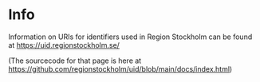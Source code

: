 # Info

Information on URIs for identifiers used in Region Stockholm can be found at https://uid.regionstockholm.se/

(The sourcecode for that page is here at https://github.com/regionstockholm/uid/blob/main/docs/index.html)
